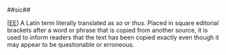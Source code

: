 ##sic##

\[[EE](SOURCES.md#EE)\]  A Latin term literally translated as *so* or *thus*. Placed in square editorial brackets after a word or phrase that is copied from another source, it is used to inform readers that the text has been copied exactly even though it may appear to be questionable or erroneous.
